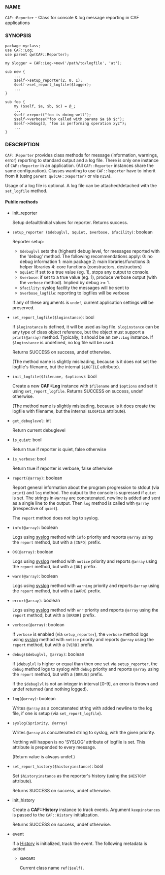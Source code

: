 
### NAME

`CAF::Reporter` - Class for console & log message reporting in CAF applications

### SYNOPSIS

    package myclass;
    use CAF::Log;
    use parent qw(CAF::Reporter);

    my $logger = CAF::Log->new('/path/to/logfile', 'at');

    sub new {
        ...
        $self->setup_reporter(2, 0, 1);
        $self->set_report_logfile($logger);
        ...
    }

    sub foo {
        my ($self, $a, $b, $c) = @_;
        ...
        $self->report("foo is doing well");
        $self->verbose("foo called with params $a $b $c");
        $self->debug(3, "foo is performing operation xyz");
        ...
    }

### DESCRIPTION

`CAF::Reporter` provides class methods for message (information,
warnings, error) reporting to standard output and a log file. There is
only one instance of `CAF::Reporter` in an application. (All `CAF::Reporter`
instances share the same configuration).
Classes wanting to use `CAF::Reporter` have to inherit from it
(using `parent qw(CAF::Reporter)` or via `@ISA`).

Usage of a log file is optional. A log file can be attached/detached
with the `set_logfile` method.

#### Public methods

- init\_reporter

    Setup default/initial values for reporter. Returns success.

- `setup_reporter ($debuglvl, $quiet, $verbose, $facility)`: boolean

    Reporter setup:

    - `$debuglvl` sets the (highest) debug level, for messages reported with
        the 'debug' method.
        The following recommendations apply:
            0: no debug information
            1: main package
            2: main libraries/functions
            3: helper libraries
            4: core functions (constructors, destructors)
    - `$quiet`: if set to a true value (eg. 1), stops any output to console.
    - `$verbose`: if set to a true value (eg. 1), produce verbose output
                (with the `verbose` method). Implied by debug >= 1.
    - `$facility`: syslog facility the messages will be sent to
    - `$verbose_logfile`: reporting to logfiles will be verbose

    If any of these arguments is `undef`, current application settings
    will be preserved.

- `set_report_logfile($loginstance)`: bool

    If `$loginstance` is defined, it will be used as log file. `$loginstance` can be
    any type of class object reference, but the object must support a
    `print(@array)` method. Typically, it should be an `CAF::Log`
    instance. If `$loginstance` is undefined, no log file will be used.

    Returns SUCCESS on success, undef otherwise.

    (The method name is slightly misleading, because is it does not set the logfile's
    filename, but the internal `$LOGFILE` attribute).

- `init_logfile($filename, $options)`: bool

    Create a new **CAF::Log** instance with `$filename` and `$options` and
    set it using `set_report_logfile`.
    Returns SUCCESS on success, undef otherwise.

    (The method name is slightly misleading, because is it does
    create the logfile with filename, but the internal
    `$LOGFILE` attribute).

- `get_debuglevel`: int

    Return current debuglevel

- `is_quiet`: bool

    Return true if reporter is quiet, false otherwise

- `is_verbose`: bool

    Return true if reporter is verbose, false otherwise

- `report(@array)`: boolean

    Report general information about the program progression
    to stdout (via `print`) and `log` method.
    The output to the console is supressed if `quiet` is set.
    The strings in `@array` are concatenated, newline is added
    and sent as a single line to the output.
    Then `log` method is called with `@array` (irrespective of `quiet`).

    The `report` method does not log to syslog.

- `info(@array)`: boolean

    Logs using [syslog](../components/syslog.md) method with `info` priority
    and reports `@array` using the `report` method, but with a `[INFO]` prefix.

- `OK(@array)`: boolean

    Logs using [syslog](../components/syslog.md) method with `notice` priority
    and reports `@array` using the `report` method, but with a `[OK]` prefix.

- `warn(@array)`: boolean

    Logs using [syslog](../components/syslog.md) method with `warning` priority
    and reports `@array` using the `report` method, but with a `[WARN]` prefix.

- `error(@array)`: boolean

    Logs using [syslog](../components/syslog.md) method with `err` priority
    and reports `@array` using the `report` method, but with a `[ERROR]` prefix.

- `verbose(@array)`: boolean

    If `verbose` is enabled (via `setup_reporter`), the `verbose` method
    logs using [syslog](../components/syslog.md) method with `notice` priority
    and reports `@array` using the `report` method, but with a `[VERB]` prefix.

- `debug($debuglvl, @array)`: boolean

    If `$debuglvl` is higher or equal than then one set via `setup_reporter`,
    the `debug` method
    logs to syslog with `debug` priority
    and reports `@array` using the `report` method, but with a `[DEBUG]` prefix.

    If the `$debuglvl` is not an integer in interval \[0-9\], an error is thrown
    and undef returned (and nothing logged).

- `log(@array)`: boolean

    Writes `@array` as a concatenated string with added newline
    to the log file, if one is setup (via `set_report_logfile`).

- `syslog($priority, @array)`

    Writes `@array` as concatenated string to syslog, with the given priority.

    Nothing will happen is no 'SYSLOG' attribute of logfile is set.
    This attribute is prepended to every message.

    (Return value is always undef.)

- `set_report_history($historyinstance)`: bool

    Set `$historyinstance` as the reporter's history
    (using the `$HISTORY` attribute).

    Returns SUCCESS on success, undef otherwise.

- init\_history

    Create a **CAF::History** instance to track events.
    Argument `keepinstances` is passed to the `CAF::History`
    initialization.

    Returns SUCCESS on success, undef otherwise.

- event

    If a [History](../CAF/History.md) is initialized, track the event. The following metadata is added

    - `$WHOAMI`

        Current class name `ref($self)`.
